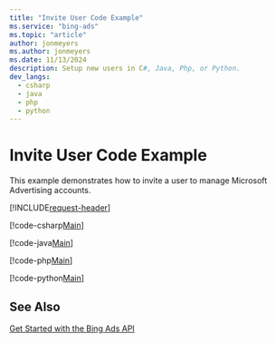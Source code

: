 ```yaml
---
title: "Invite User Code Example"
ms.service: "bing-ads"
ms.topic: "article"
author: jonmeyers
ms.author: jonmeyers
ms.date: 11/13/2024
description: Setup new users in C#, Java, Php, or Python.
dev_langs:
  - csharp
  - java
  - php
  - python
---
```

# Invite User Code Example
This example demonstrates how to invite a user to manage Microsoft Advertising accounts.

[!INCLUDE[request-header](./includes/code-tips.md)]

[!code-csharp[Main](../../../BingAds-dotNet-SDK/examples/BingAdsExamples/BingAdsExamplesLibrary/v13/InviteUser.cs)]

[!code-java[Main](../../../BingAds-Java-SDK/examples/BingAdsDesktopApp/src/main/java/com/microsoft/bingads/examples/v13/InviteUser.java)]

[!code-php[Main](../../../BingAds-PHP-SDK/samples/V13/InviteUser.php)]

[!code-python[Main](../../../BingAds-Python-SDK/examples/v13/invite_user.py)]

## See Also
[Get Started with the Bing Ads API](get-started.md)  
